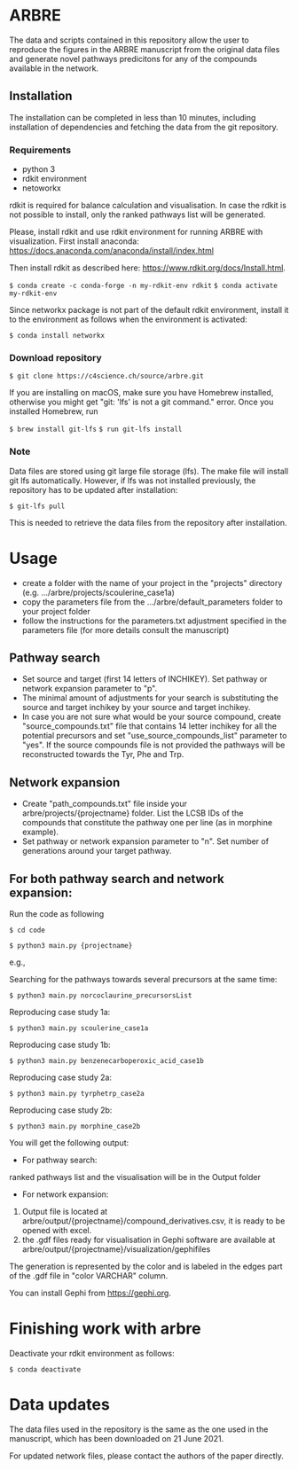 # ARBRE

The data and scripts contained in this repository allow the user to reproduce the figures 
in the ARBRE manuscript from the original data files
and generate novel pathways predicitons for any of the compounds available in the network.

## Installation

The installation can be completed in less than 10 minutes, including installation of 
dependencies and fetching the data from the git repository.

### Requirements

- python 3
- rdkit environment
- netoworkx

rdkit is required for balance calculation and visualisation. In case the rdkit is not possible to install,
only the ranked pathways list will be generated.

Please, install rdkit and use rdkit environment for running ARBRE with visualization.
First install anaconda: https://docs.anaconda.com/anaconda/install/index.html

Then install rdkit as described here: https://www.rdkit.org/docs/Install.html.

`$ conda create -c conda-forge -n my-rdkit-env rdkit`
`$ conda activate my-rdkit-env`

Since networkx package is not part of the default rdkit environment, install it to the environment as follows when the environment is activated:

`$ conda install networkx`

### Download repository

`$ git clone https://c4science.ch/source/arbre.git`

If you are installing on macOS, make sure you have Homebrew installed, otherwise you might get "git: 'lfs' is not a git command." error.
Once you installed Homebrew, run

`$ brew install git-lfs`
`$ run git-lfs install`

### Note

Data files are stored using git large file storage (lfs). The make file will install git lfs 
automatically. However, if lfs was not installed previously, the repository has to be 
updated after installation:

`$ git-lfs pull`

This is needed to retrieve the data files from the repository after installation.

# Usage

- create a folder with the name of your project in the "projects" directory (e.g. .../arbre/projects/scoulerine_case1a)
- copy the parameters file from the .../arbre/default_parameters folder to your project folder
- follow the instructions for the parameters.txt adjustment specified in the parameters file (for more details consult the manuscript)

## Pathway search

- Set source and target (first 14 letters of INCHIKEY). Set pathway or network expansion parameter to "p".
- The minimal amount of adjustments for your search is substituting the source and target inchikey by your source and target inchikey.
- In case you are not sure what would be your source compound, create "source_compounds.txt" file that contains 14 letter inchikey for all the potential precursors and set "use_source_compounds_list" parameter to "yes". If the source compounds file is not provided the pathways will be reconstructed towards the Tyr, Phe and Trp.

## Network expansion

- Create "path_compounds.txt" file inside your arbre/projects/{projectname} folder. List the LCSB IDs of the compounds that constitute the pathway one per line (as in morphine example).
- Set pathway or network expansion parameter to "n". Set number of generations around your target pathway.

## For both pathway search and network expansion:

Run the code as following

`$ cd code`

`$ python3 main.py {projectname}`

e.g., 

Searching for the pathways towards several precursors at the same time:

`$ python3 main.py norcoclaurine_precursorsList`

Reproducing case study 1a:

`$ python3 main.py scoulerine_case1a`

Reproducing case study 1b:

`$ python3 main.py benzenecarboperoxic_acid_case1b`

Reproducing case study 2a:

`$ python3 main.py tyrphetrp_case2a`

Reproducing case study 2b:

`$ python3 main.py morphine_case2b`

You will get the following output:

- For pathway search:

ranked pathways list and the visualisation will be in the Output folder

- For network expansion:

1. Output file is located at arbre/output/{projectname}/compound_derivatives.csv, it is ready to be opened with excel. 
2. the .gdf files ready for visualisation in Gephi software are available at arbre/output/{projectname}/visualization/gephifiles

The generation is represented by the color and is labeled in the edges part of the .gdf file in "color VARCHAR" column.

You can install Gephi from https://gephi.org.

# Finishing work with arbre

Deactivate your rdkit environment as follows:

`$ conda deactivate`

# Data updates

The data files used in the repository is the same as the one used in the manuscript, which has been downloaded on 21 June 2021.

For updated network files, please contact the authors of the paper directly.

